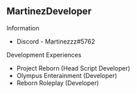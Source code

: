 ## MartinezDeveloper
Information
- Discord - Martinezzz#5762

Development Experiences
- Project Reborn (Head Script Developer)
- Olympus Enterainment (Developer)
- Reborn Roleplay (Developer)
